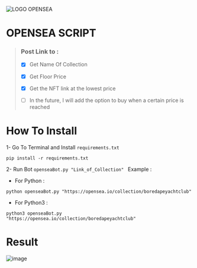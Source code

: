 ![LOGO OPENSEA](https://user-images.githubusercontent.com/53188622/154032233-26936886-095b-4a79-a7f6-b4434c727315.png)

# OPENSEA SCRIPT  

> ### Post Link to :
>
> - [x] Get Name Of Collection
>
> - [x] Get Floor Price
>
> - [x] Get the NFT link at the lowest price
>
> - [ ] In the future, I will add the option to buy when a certain price is reached

# How To Install 

1- Go To Terminal and Install `requirements.txt`
```
pip install -r requirements.txt
```
2- Run Bot `openseaBot.py "Link_of_Collection" ` Example :
  - For Python :
```
python openseaBot.py "https://opensea.io/collection/boredapeyachtclub"
```
  - For Python3 :
```
python3 openseaBot.py "https://opensea.io/collection/boredapeyachtclub"
```

# Result
![image](https://user-images.githubusercontent.com/53188622/154047095-ffe24e6c-42ce-4a96-80b5-4a24b76c780c.png)

